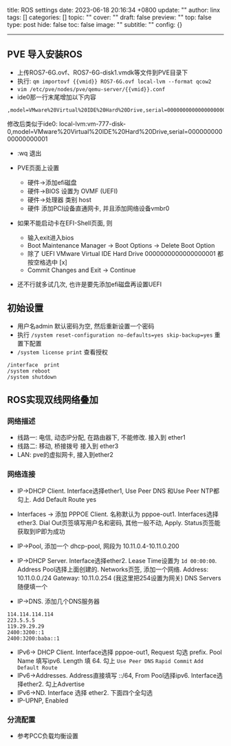 title: ROS settings
date: 2023-06-18 20:16:34 +0800
update: ""
author: linx
tags: []
categories: []
topic: ""
cover: ""
draft: false
preview: ""
top: false
type: post
hide: false
toc: false
image: ""
subtitle: ""
config: {}


---




## PVE 导入安装ROS

- 上传ROS7-6G.ovf、ROS7-6G-disk1.vmdk等文件到PVE目录下
- 执行: `qm importovf {{vmid}} ROS7-6G.ovf local-lvm --format qcow2` 
- `vim /etc/pve/nodes/pve/qemu-server/{{vmid}}.conf`
- ide0那一行末尾增加以下内容

```
,model=VMware%20Virtual%20IDE%20Hard%20Drive,serial=00000000000000000001
```

修改后类似于ide0: local-lvm:vm-777-disk-0,model=VMware%20Virtual%20IDE%20Hard%20Drive,serial=00000000000000000001

- :wq 退出

- PVE页面上设置
    - 硬件->添加efi磁盘
    - 硬件->BIOS 设置为 OVMF (UEFI)
    - 硬件->处理器 类别  host
    - 硬件 添加PCI设备直通网卡, 并且添加网络设备vmbr0

- 如果不能启动卡在EFI-Shell页面, 则 
    - 输入exit进入bios
    - Boot Maintenance Manager -> Boot Options -> Delete Boot Option
    - 除了 UEFI VMware Virtual IDE Hard Drive 0000000000000000001 都按空格选中 [x]
    - Commit Changes and Exit -> Continue

- 还不行就多试几次, 也许是要先添加efi磁盘再设置UEFI

## 初始设置

- 用户名admin 默认密码为空, 然后重新设置一个密码
- 执行 `/system reset-configuration no-defaults=yes skip-backup=yes` 重置下配置
- `/system license print` 查看授权

```
/interface  print
/system reboot
/system shutdown
```

## ROS实现双线网络叠加

### 网络描述
- 线路一: 电信, 动态IP分配, 在路由器下, 不能修改. 接入到 ether1
- 线路二: 移动, 桥接拨号 接入到 ether3
- LAN: pve的虚拟网卡, 接入到ether2

### 网络连接

- IP->DHCP Client. Interface选择ether1, Use Peer DNS 和Use Peer NTP都勾上. Add Default Route yes
- Interfaces -> 添加 PPPOE Client. 名称默认为 pppoe-out1. Interfaces选择ether3. Dial Out页签填写用户名和密码, 其他一般不动, Apply. Status页签能获取到IP即为成功
- IP->Pool, 添加一个 dhcp-pool, 网段为 10.11.0.4-10.11.0.200
- IP->DHCP Server. Interface选择ether2. Lease Time设置为 `1d 00:00:00`. Address Pool选择上面创建的. Networks页签, 添加一个网络. Address: 10.11.0.0./24 Gateway: 10.11.0.254 (我这里把254设置为网关) DNS Servers 随便填一个

- IP->DNS. 添加几个DNS服务器

```
114.114.114.114
223.5.5.5
119.29.29.29
2400:3200::1
2400:3200:baba::1
```
- IPv6-> DHCP Client. Interface选择 pppoe-out1, Request 勾选 prefix. Pool Name 填写ipv6. Length 填 64. 勾上 `Use Peer DNS` `Rapid Commit` `Add Default Route`
- IPv6->Addresses. Address直接填写 ::/64, From Pool选择ipv6. Interface选择ether2. 勾上Advertise
- IPv6->ND. Interface 选择 ether2. 下面四个全勾选
- IP-UPNP, Enabled


### 分流配置

- 参考PCC负载均衡设置
